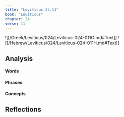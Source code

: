 ```yaml
---
title: "Leviticus 24:11"
book: "Leviticus"
chapter: 24
verse: 11
---
```

![[/Greek/Leviticus/024/Leviticus-024-011G.md#Text]]
![[/Hebrew/Leviticus/024/Leviticus-024-011H.md#Text]]

## Analysis

#### Words

#### Phrases

#### Concepts

## Reflections
